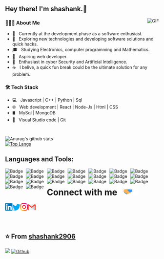 <h2> Hey there! I'm shashank.👋</h2>

 <img align="right" alt="GIF" src="https://media.giphy.com/media/836HiJc7pgzy8iNXCn/giphy.gif" />

<h3> 👨🏻‍💻 About Me </h3>

- 🔭 &nbsp; Currently at the development phase as a software enthusiast.
- 🤔 &nbsp; Exploring new technologies and developing software solutions and quick hacks.
- 🎓 &nbsp; Studying Electronics, computer programming and Mathematics.
- 💼 &nbsp; Aspiring web developer.
- 🌱 &nbsp; Enthusiast in cyber Security and Artificial Intelligence.
- ☕ &nbsp; I belive, a quick fun break could be the ultimate solution for any problem.

<h3>🛠 Tech Stack</h3>

- 💻 &nbsp; Javascript | C++ | Python | Sql
- 🌐 &nbsp; Web development | React | Node-Js | Html | CSS  
- 🛢 &nbsp; MySql | MongoDB 
- 🔧 &nbsp; Visual Studio code | Git 

<br>

![Anurag's github stats](https://github-readme-stats.vercel.app/api?username=shashank2906&show_icons=true&count_private=true&include_all_commits=true)
<br>
[![Top Langs](https://github-readme-stats.vercel.app/api/top-langs/?username=shashank2906&layout=compact)](https://github.com/anuraghazra/github-readme-stats)

## Languages and Tools:

<img alt="Badge" style="float: left; margin-right: 10px;"  src="https://img.shields.io/badge/C++%20-%23E34F26.svg?&style=for-the-badge&logo=C++5&logoColor=white"/>   <img alt="Badge" style="float: left; margin-right: 10px;"  src="https://img.shields.io/badge/html5%20-%23E34F26.svg?&style=for-the-badge&logo=html5&logoColor=white"/>    <img alt="Badge" style="float: left; margin-right: 10px;"  src="https://img.shields.io/badge/css3%20-%231572B6.svg?&style=for-the-badge&logo=css3&logoColor=white"/>    <img alt="Badge" style="float: left; margin-right: 10px;" src="https://img.shields.io/badge/react%20-%2320232a.svg?&style=for-the-badge&logo=react&logoColor=%2361DAFB"/>   <img alt="Badge" style="float: left; margin-right: 10px;"  src="https://img.shields.io/badge/javascript%20-%23323330.svg?&style=for-the-badge&logo=javascript&logoColor=%23F7DF1E"/>    <img alt="Badge" style="float: left; margin-right: 10px;"  src="https://img.shields.io/badge/node.js%20-%2343853D.svg?&style=for-the-badge&logo=node.js&logoColor=white"/>    <img alt="Badge" style="float: left; margin-right: 10px;"  src="https://img.shields.io/badge/bootstrap%20-%23563D7C.svg?&style=for-the-badge&logo=bootstrap&logoColor=white"/>        <img alt="Badge" style="float: left; margin-right: 10px;"  src ="https://img.shields.io/badge/MongoDB-%234ea94b.svg?&style=for-the-badge&logo=mongodb&logoColor=white"/>    <img alt="Badge" style="float: left; margin-right: 10px;"  src="https://img.shields.io/badge/git%20-%23F05033.svg?&style=for-the-badge&logo=git&logoColor=white"/>  <img alt="Badge" style="float: left; margin-right: 10px;" src="https://img.shields.io/badge/github%20-%23121011.svg?&style=for-the-badge&logo=github&logoColor=white"/>  <img alt="Badge" style="float: left; margin-right: 10px;" src="https://img.shields.io/badge/nest js%20-%231572B6.svg?&style=for-the-badge&logo=nestjs&logoColor=white"/>  <img alt="Badge" style="float: left; margin-right: 10px;" src="https://img.shields.io/badge/express%20-%23323330.svg?&style=for-the-badge&logo=express&logoColor=white"/>  <img alt="Badge" style="float: left; margin-right: 10px;" src="https://img.shields.io/badge/JEST%20-%23563D7C.svg?&style=for-the-badge&logo=jest&logoColor=white"/>  <img alt="Badge" style="float: left; margin-right: 10px;" src="https://img.shields.io/badge/markdown%20-%231572B6.svg?&style=for-the-badge&logo=markdown&logoColor=white"/>    <img alt="Badge" style="float: left; margin-right: 10px;" src="https://img.shields.io/badge/next js%20-%23563D7C.svg?&style=for-the-badge&logo=next.js&logoColor=white"/>  <img alt="Badge" style="float: left; margin-right: 10px;" src="https://img.shields.io/badge/postman%20-%2320232a.svg?&style=for-the-badge&logo=postman&logoColor=red"/>  <img alt="Badge" style="float: left; margin-right: 10px;" src="https://img.shields.io/badge/redux%20-%2314354C.svg?&style=for-the-badge&logo=redux&logoColor=white"/>  <img alt="Badge" style="float: left; margin-right: 10px;" src="https://img.shields.io/badge/my sql%20-%23563D7C.svg?&style=for-the-badge&logo=mysql&logoColor=white"/>  <img alt="Badge" style="float: left; margin-right: 10px;" src="https://img.shields.io/badge/sql%20-%231572B6.svg?&style=for-the-badge&logo=Sql&logoColor=white"/>    <img alt="Badge" style="float: left; margin-right: 10px;" src="https://img.shields.io/badge/j query%20-%2314354C.svg?&style=for-the-badge&logo=jquery&logoColor=white"/>   <img alt="Badge" style="float: left; margin-right: 10px;" src="https://img.shields.io/badge/visual studio code%20-%2320232a.svg?&style=for-the-badge&logo=visualstudiocode&logoColor=blue"/>  <img alt="Badge" style="float: left; margin-right: 10px;" src="https://img.shields.io/badge/Styled Components%20-%23E34F26.svg?&style=for-the-badge&logo=styledcomponents&logoColor=white"/>  <img alt="Badge" style="float: left; margin-right: 10px;" src="https://img.shields.io/badge/react testing library%20-%234ea94B.svg?&style=for-the-badge&logo=reacttestinglibrary&logoColor=white"/>

<br>


# Connect with me<img src="https://github.com/SatYu26/SatYu26/blob/master/Assets/Handshake.gif" height="32px">

  <a href="https://www.linkedin.com/in/shashank-rai-818935182/">
    <img align="left" alt="Shashank Rai | Linkedin" width="24px" src="https://github.com/SatYu26/SatYu26/blob/master/Assets/Linkedin.svg" />
  </a> &nbsp;&nbsp;
  <a href="https://twitter.com/2906_shashank">
    <img align="left" alt="Shashank Rai | Twitter" width="26px" src="https://github.com/SatYu26/SatYu26/blob/master/Assets/Twitter.svg" />
  </a> &nbsp;&nbsp;
  <a href="https://www.instagram.com/shashank_2906/">
    <img align="left" alt="Shashank Rai | Instagram" width="24px" src="https://github.com/SatYu26/SatYu26/blob/master/Assets/Instagram.svg" />
  </a> &nbsp;&nbsp;
  <a href="mailto:shashank.rai00331@gmail.com">
    <img align="left" alt="Shashank Rai | Gmail" width="26px" src="https://github.com/SatYu26/SatYu26/blob/master/Assets/Gmail.svg" />
  </a>


<br><br>






## ⭐️ From [shashank2906](https://github.com/shashank2906)
![](https://visitor-badge.laobi.icu/badge?page_id=shashank2906.shashank2906)
[![Github](https://img.shields.io/github/followers/shashank2906?label=Follow&style=social)](https://github.com/shashank2906)
